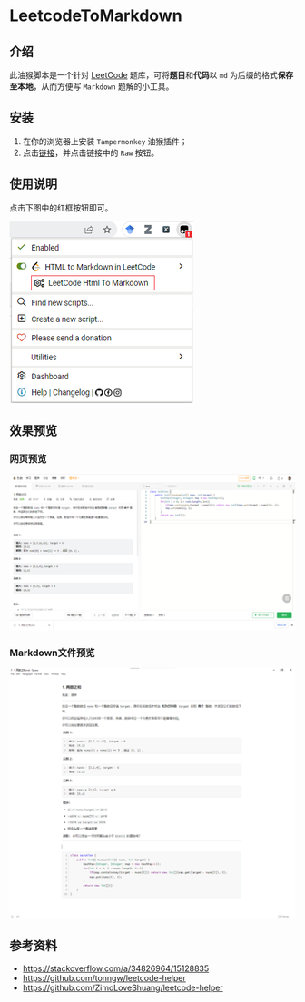 # LeetcodeToMarkdown

## 介绍

此油猴脚本是一个针对 [LeetCode](https://leetcode.cn/problemset/all/) 题库，可将**题目**和**代码**以 `md` 为后缀的格式**保存至本地**，从而方便写 `Markdown` 题解的小工具。

## 安装

1. 在你的浏览器上安装 `Tampermonkey` 油猴插件；
2. 点击[链接](https://gist.github.com/CompetitiveLin/f9ab0049558ddd0f4fa3e2eb15f1fdc5)，并点击链接中的 `Raw` 按钮。

## 使用说明

点击下图中的红框按钮即可。

![](https://raw.githubusercontent.com/CompetitiveLin/ImageHostingService/picgo/imgs/202301152330010.png)

## 效果预览

### 网页预览

![](https://raw.githubusercontent.com/CompetitiveLin/ImageHostingService/picgo/imgs/202301152300939.png)

### Markdown文件预览

![](https://raw.githubusercontent.com/CompetitiveLin/ImageHostingService/picgo/imgs/202301152309726.png)

## 参考资料

- https://stackoverflow.com/a/34826964/15128835
- https://github.com/tonngw/leetcode-helper
- https://github.com/ZimoLoveShuang/leetcode-helper

